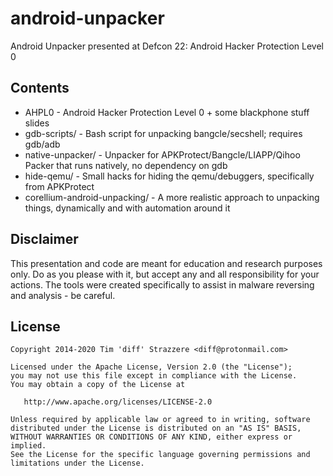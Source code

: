 android-unpacker
================

Android Unpacker presented at Defcon 22: Android Hacker Protection Level 0

Contents
--------

 - AHPL0 - Android Hacker Protection Level 0 + some blackphone stuff slides
 - gdb-scripts/ - Bash script for unpacking bangcle/secshell; requires gdb/adb
 - native-unpacker/ - Unpacker for APKProtect/Bangcle/LIAPP/Qihoo Packer that runs natively, no dependency on gdb
 - hide-qemu/ - Small hacks for hiding the qemu/debuggers, specifically from APKProtect
 - corellium-android-unpacking/ - A more realistic approach to unpacking things, dynamically and with automation around it

Disclaimer
----------

This presentation and code are meant for education and research purposes only. Do as you please with it, but accept any and all responsibility for your actions. The tools were created specifically to assist in malware reversing and analysis - be careful.

License
-------

    Copyright 2014-2020 Tim 'diff' Strazzere <diff@protonmail.com>

    Licensed under the Apache License, Version 2.0 (the "License");
    you may not use this file except in compliance with the License.
    You may obtain a copy of the License at

       http://www.apache.org/licenses/LICENSE-2.0

    Unless required by applicable law or agreed to in writing, software
    distributed under the License is distributed on an "AS IS" BASIS,
    WITHOUT WARRANTIES OR CONDITIONS OF ANY KIND, either express or implied.
    See the License for the specific language governing permissions and
    limitations under the License.
